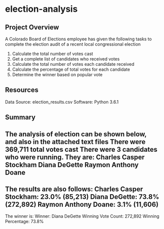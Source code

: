 # election-analysis

## Project Overview
A Colorado Board of Elections employee has given the following tasks to complete the election audit of a recent local congressional election

1) Calculate the total number of votes cast
2) Get a complete list of candidates who received votes
3) Calculate the total number of votes each candidate received
4) Calculate the percentage of total votes for each candidate
5) Determine the winner based on popular vote

## Resources
Data Source: election_results.csv
Software: Python 3.6.1

## Summary
The analysis of election can be shown below, and also in the attached text files
There were 369,711 total votes cast
There were 3 candidates who were running. They are:
  Charles Casper Stockham
  Diana DeGette
  Raymon Anthony Doane
  ----------------
The results are also follows:
  Charles Casper Stockham: 23.0% (85,213)
  Diana DeGette: 73.8% (272,892)
  Raymon Anthony Doane: 3.1% (11,606)
  ----------------
The winner is:
  Winner: Diana DeGette
  Winning Vote Count: 272,892
  Winning Percentage: 73.8%
